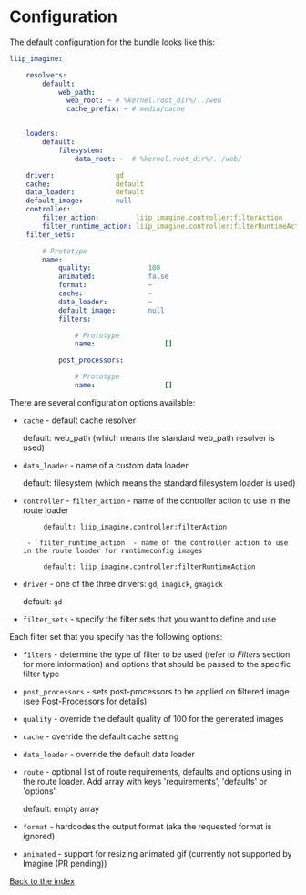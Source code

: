 # Configuration

The default configuration for the bundle looks like this:

``` yaml
liip_imagine:

    resolvers:
        default:
            web_path:
              web_root: ~ # %kernel.root_dir%/../web
              cache_prefix: ~ # media/cache


    loaders:
        default:
            filesystem:
                data_root: ~  # %kernel.root_dir%/../web/

    driver:               gd
    cache:                default
    data_loader:          default
    default_image:        null
    controller:
        filter_action:         liip_imagine.controller:filterAction
        filter_runtime_action: liip_imagine.controller:filterRuntimeAction
    filter_sets:

        # Prototype
        name:
            quality:              100
            animated:             false
            format:               ~
            cache:                ~
            data_loader:          ~
            default_image:        null
            filters:

                # Prototype
                name:                 []

            post_processors:

                # Prototype
                name:                 []
```

There are several configuration options available:

 - `cache` - default cache resolver

    default: web_path (which means the standard web_path resolver is used)

 - `data_loader` - name of a custom data loader

    default: filesystem (which means the standard filesystem loader is used)

 - `controller`
         - `filter_action` - name of the controller action to use in the route loader

            default: liip_imagine.controller:filterAction

        - `filter_runtime_action` - name of the controller action to use in the route loader for runtimeconfig images

            default: liip_imagine.controller:filterRuntimeAction

 - `driver` - one of the three drivers: `gd`, `imagick`, `gmagick`

    default: `gd`

 - `filter_sets` - specify the filter sets that you want to define and use

Each filter set that you specify has the following options:

 - `filters` - determine the type of filter to be used (refer to *Filters* section for more information)
    and options that should be passed to the specific filter type
 - `post_processors` - sets post-processors to be applied on filtered image (see [Post-Processors](filters.md#post-processors) for details)
 - `quality` - override the default quality of 100 for the generated images
 - `cache` - override the default cache setting
 - `data_loader` - override the default data loader
 - `route` - optional list of route requirements, defaults and options using in the route loader. Add array with keys 'requirements', 'defaults' or 'options'.

    default: empty array

 - `format` - hardcodes the output format (aka the requested format is ignored)
 - `animated` - support for resizing animated gif (currently not supported by Imagine (PR pending))

[Back to the index](index.md)

